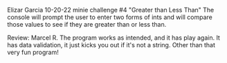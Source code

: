 Elizar Garcia
10-20-22
minie challenge #4 "Greater than Less Than"
The console will prompt the user to enter two forms of ints and will compare those values to see if they are greater than or less than.

Review: Marcel R. The program works as intended, and it has play again. It has data validation, it just kicks you out if it's not a string. Other than that very fun program!
